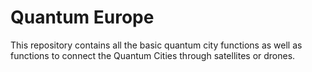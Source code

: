 # Quantum Europe
This repository contains all the basic quantum city functions as well as functions to connect the Quantum Cities through satellites or drones.
